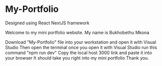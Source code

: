 # My-Portfolio
Designed using React NextJS framework

Welcome to my mini portfolio website. My name is Bukhobethu Mkona

Download "My-Portfolio" file into your workstation and open it with Visual Studio
Then open the terminal once you open it with Visual Studio run this command "npm run dev"
Copy the local host 3000 link and paste it into your browser
It should take you right into my mini portfolio
Thank you. 

